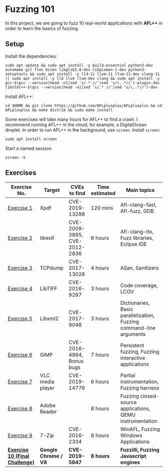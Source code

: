# Fuzzing 101

In this project, we are going to fuzz 10 real-world applications with **AFL++** in order to learn the basics of fuzzing.

## Setup

Install the dependencies:

```shell
sudo apt update && sudo apt install -y build-essential python3-dev automake git flex bison libglib2.0-dev libpixman-1-dev python3-setuptools && sudo apt install -y lld-11 llvm-11 llvm-11-dev clang-11 || sudo apt install -y lld llvm llvm-dev clang && sudo apt install -y gcc-$(gcc --version|head -n1|sed 's/.* //'|sed 's/\..*//')-plugin-dev libstdc++-$(gcc --version|head -n1|sed 's/.* //'|sed 's/\..*//')-dev
```

Install AFL++:

```shell
cd $HOME && git clone https://github.com/AFLplusplus/AFLplusplus && cd AFLplusplus && make distrib && sudo make install
```

Some exercises will take many hours for AFL++ to find a crash. I recommend running AFL++ in the cloud, for example, a DigitalOcean droplet. In order to run AFL++ in the background, use `screen`. Install `screen`:

```shell
sudo apt install screen
```

Start a named session:

```shell
screen -S
```

## Exercises

| Exercise No.  | Target | CVEs to find | Time estimated | Main topics |
| ------------- | ------------- | ------------- |  ------------- | ------------- |
| [Exercise 1](./01_xpdf/) | Xpdf  | CVE-2019-13288 | 120 mins | Afl-clang-fast, Afl-fuzz, GDB |
| [Exercise 2](./02_libexif/)  | libexif  |  CVE-2009-3895, CVE-2012-2836 | 6 hours | Afl-clang-lto, Fuzz libraries, Eclipse IDE|
| [Exercise 3](./03_tcpdump/)  | TCPdump  | CVE-2017-13028 | 4 hours | ASan, Sanitizers |
| [Exercise 4](./04_libtiff/)  | LibTIFF  | CVE-2016-9297 | 3 hours | Code coverage, LCOV |
| [Exercise 5](./05_libxml2/)  | Libxml2  | CVE-2017-9048 | 3 hours | Dictionaries, Basic parallelization, Fuzzing command-line arguments  |
| [Exercise 6](./06_gimp)  | GIMP  | CVE-2016-4994, Bonus bugs | 7 hours | Persistent fuzzing, Fuzzing interactive applications|
| [Exercise 7](./07_vlcmediaplayer/)  | VLC media player | CVE-2019-14776 | 6 hours | Partial instrumentation, Fuzzing harness |
| [Exercise 8](./08_adobereader/)  | Adobe Reader  | | 8 hours | Fuzzing closed-source applications, QEMU instrumentation|
| [Exercise 9](./09_7zip/)  | 7-Zip  | CVE-2016-2334 | 8 hours | WinAFL, Fuzzing Windows Applications|
| [**Exercise 10 (Final Challenge)**](./10_v8/)  | **Google Chrome / V8**  | **CVE-2019-5847** | **8 hours** | **Fuzzilli, Fuzzing Javascript engines** |
